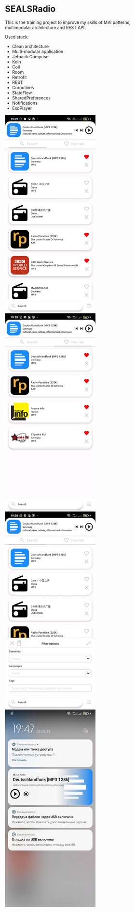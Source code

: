 # SEALSRadio
This is the training project to improve my skills of MVI patterns, multimodular architecture and REST API. 

Used stack:
- Clean architecture
- Multi-modular application
- Jetpack Compose
- Koin
- Coil
- Room
- Retrofit
- REST
- Coroutines
- StateFlow
- SharedPreferences
- Notifications
- ExoPlayer

<img src="https://github.com/palevominimale/SEALSRadio/blob/master/scr%20(1).jpg" width=300> <img src="https://github.com/palevominimale/SEALSRadio/blob/master/scr%20(2).jpg" width=300> <img src="https://github.com/palevominimale/SEALSRadio/blob/master/scr%20(3).jpg" width=300> <img src="https://github.com/palevominimale/SEALSRadio/blob/master/scr%20(4).jpg" width=300>
